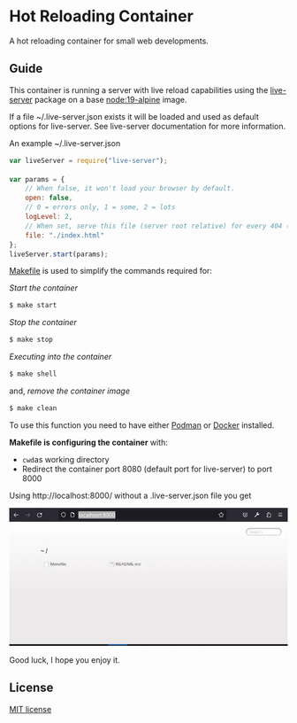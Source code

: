 # Hot Reloading Container

A hot reloading container for small web developments.

## Guide

This container is running a server with live reload capabilities using the [live-server](https://www.npmjs.com/package/live-server) package on a base [node:19-alpine](https://hub.docker.com/_/node) image.

If a file ~/.live-server.json exists it will be loaded and used as default options for live-server. See live-server documentation for more information.

An example ~/.live-server.json

```javascript
var liveServer = require("live-server");

var params = {
    // When false, it won't load your browser by default.
    open: false,
    // 0 = errors only, 1 = some, 2 = lots
    logLevel: 2,
    // When set, serve this file (server root relative) for every 404 (useful for single-page applications)
    file: "./index.html"
};
liveServer.start(params);
```

[Makefile](https://makefiletutorial.com/) is used to simplify the commands required for:

*Start the container*

```bash
$ make start
```

*Stop the container*

```bash
$ make stop
```

*Executing into the container*

```bash
$ make shell
```

and, *remove the container image*

```bash
$ make clean
```

To use this function you need to have either [Podman](https://podman.io/) or [Docker](https://www.docker.com/) installed.

**Makefile is configuring the container** with:
- `cwd`as working directory
- Redirect the container port 8080 (default port for live-server) to port 8000

Using http://localhost:8000/ without a .live-server.json file you get

![localhost:8000](./image/localhost_8000.webp)

Good luck, I hope you enjoy it.

## License

[MIT license](http://www.opensource.org/licenses/mit-license.php)